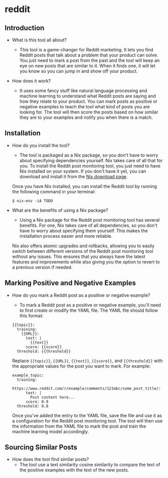 # reddit

## Introduction

- What is this tool all about?
    - This tool is a game-changer for Reddit marketing. It lets you find Reddit posts that talk about a problem that your product can solve. You just need to mark a post from the past and the tool will keep an eye on new posts that are similar to it. When it finds one, it will let you know so you can jump in and show off your product.

- How does it work?
    - It uses some fancy stuff like natural language processing and machine learning to understand what Reddit posts are saying and how they relate to your product. You can mark posts as positive or negative examples to teach the tool what kind of posts you are looking for. The tool will then score the posts based on how similar they are to your examples and notify you when there is a match.

## Installation

- How do you install the tool?
    - The tool is packaged as a Nix package, so you don't have to worry about specifying dependencies yourself. Nix takes care of all that for you. To install the Reddit post monitoring tool, you just need to have Nix installed on your system. If you don't have it yet, you can download and install it from the [Nix download page](https://nixos.org/download.html).

    Once you have Nix installed, you can install the Reddit tool by running the following command in your terminal:
    ```
    $ nix-env -iA TODO
    ```

- What are the benefits of using a Nix package?
    - Using a Nix package for the Reddit post monitoring tool has several benefits. For one, Nix takes care of all dependencies, so you don't have to worry about specifying them yourself. This makes the installation process easier and more reliable.

    Nix also offers atomic upgrades and rollbacks, allowing you to easily switch between different versions of the Reddit post monitoring tool without any issues. This ensures that you always have the latest features and improvements while also giving you the option to revert to a previous version if needed.


## Marking Positive and Negative Examples

- How do you mark a Reddit post as a positive or negative example?
    - To mark a Reddit post as a positive or negative example, you'll need to first create or modify the YAML file. The YAML file should follow this format:

    ```
    {{topic}}:
      training:
        {{URL}}:
          text: |
            {{text}}
          score: {{score}}
      threshold: {{threshold}}
    ```

    Replace `{{topic}}`, `{{URL}}`, `{{text}}`, `{{score}}`, and `{{threshold}}` with the appropriate values for the post you want to mark. For example:

    ```
    example_topic:
      training:
        https://www.reddit.com/r/example/comments/123abc/some_post_title/:
          text: |
            Post content here...
          score: 0.9
      threshold: 0.8
    ```

    Once you've added the entry to the YAML file, save the file and use it as a configuration for the Reddit post monitoring tool. The tool will then use the information from the YAML file to mark the post and train the machine learning model accordingly.

## Sourcing Similar Posts

- How does the tool find similar posts?
    - The tool use a text similarity cosine similarity to compare the text of the positive examples with the text of the new posts.
